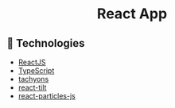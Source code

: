 <h1 align="center">
  React App
</h1>

## :rocket: Technologies

-  [ReactJS](https://reactjs.org/)
-  [TypeScript](https://www.typescriptlang.org/)
-  [tachyons](https://tachyons.io/)
-  [react-tilt](https://www.npmjs.com/package/react-tilt)
-  [react-particles-js](https://www.npmjs.com/package/react-particles-js)
